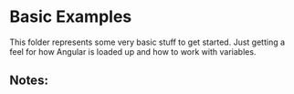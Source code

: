 # Basic Examples

This folder represents some very basic stuff to get started. Just getting a feel for how Angular is loaded up and how to work with variables.

## Notes:
